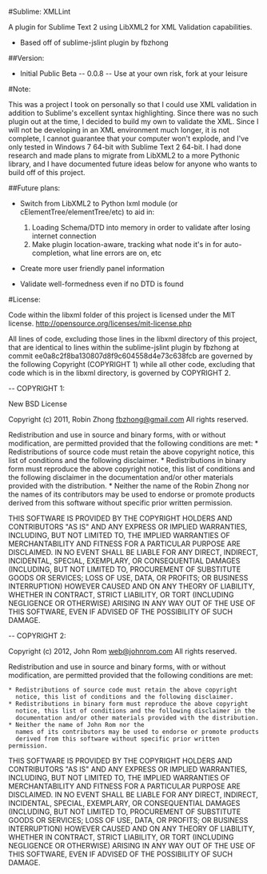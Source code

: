 #Sublime: XMLLint

A plugin for Sublime Text 2 using LibXML2 for XML Validation capabilities.
- Based off of sublime-jslint plugin by fbzhong

##Version:

- Initial Public Beta
-- 0.0.8
-- Use at your own risk, fork at your leisure

#Note:

This was a project I took on personally so that I could use XML validation in addition to Sublime's excellent syntax highlighting. Since there was no such plugin out at the time, I decided to build my own to validate the XML. Since I will not be developing in an XML environment much longer, it is not complete, I cannot guarantee that your computer won't explode, and I've only tested in Windows 7 64-bit with Sublime Text 2 64-bit. I had done research and made plans to migrate from LibXML2 to a more Pythonic library, and I have documented future ideas below for anyone who wants to build off of this project.

##Future plans:

- Switch from LibXML2 to Python lxml module (or cElementTree/elementTree/etc) to aid in:

    1. Loading Schema/DTD into memory in order to validate after losing internet connection
    2. Make plugin location-aware, tracking what node it's in for auto-completion, what line errors are on, etc
- Create more user friendly panel information
- Validate well-formedness even if no DTD is found

#License:

Code within the libxml folder of this project is licensed under the MIT license. <http://opensource.org/licenses/mit-license.php>

All lines of code, excluding those lines in the libxml directory of this project, that are identical to lines within the sublime-jslint plugin by fbzhong at commit ee0a8c2f8ba130807d8f9c604558d4e73c638fcb are governed by the following Copyright (COPYRIGHT 1) while all other code, excluding that code which is in the libxml directory, is governed by COPYRIGHT 2.

-- COPYRIGHT 1:

New BSD License

Copyright (c) 2011, Robin Zhong <fbzhong@gmail.com>
All rights reserved.

Redistribution and use in source and binary forms, with or without
modification, are permitted provided that the following conditions are met:
    * Redistributions of source code must retain the above copyright
      notice, this list of conditions and the following disclaimer.
    * Redistributions in binary form must reproduce the above copyright
      notice, this list of conditions and the following disclaimer in the
      documentation and/or other materials provided with the distribution.
    * Neither the name of the Robin Zhong nor the
      names of its contributors may be used to endorse or promote products
      derived from this software without specific prior written permission.

THIS SOFTWARE IS PROVIDED BY THE COPYRIGHT HOLDERS AND CONTRIBUTORS "AS IS" AND
ANY EXPRESS OR IMPLIED WARRANTIES, INCLUDING, BUT NOT LIMITED TO, THE IMPLIED
WARRANTIES OF MERCHANTABILITY AND FITNESS FOR A PARTICULAR PURPOSE ARE
DISCLAIMED. IN NO EVENT SHALL <COPYRIGHT HOLDER> BE LIABLE FOR ANY
DIRECT, INDIRECT, INCIDENTAL, SPECIAL, EXEMPLARY, OR CONSEQUENTIAL DAMAGES
(INCLUDING, BUT NOT LIMITED TO, PROCUREMENT OF SUBSTITUTE GOODS OR SERVICES;
LOSS OF USE, DATA, OR PROFITS; OR BUSINESS INTERRUPTION) HOWEVER CAUSED AND
ON ANY THEORY OF LIABILITY, WHETHER IN CONTRACT, STRICT LIABILITY, OR TORT
(INCLUDING NEGLIGENCE OR OTHERWISE) ARISING IN ANY WAY OUT OF THE USE OF THIS
SOFTWARE, EVEN IF ADVISED OF THE POSSIBILITY OF SUCH DAMAGE.

-- COPYRIGHT 2:

Copyright (c) 2012, John Rom <web@johnrom.com>
All rights reserved.

Redistribution and use in source and binary forms, with or without
modification, are permitted provided that the following conditions are met:

    * Redistributions of source code must retain the above copyright
      notice, this list of conditions and the following disclaimer.
    * Redistributions in binary form must reproduce the above copyright
      notice, this list of conditions and the following disclaimer in the
      documentation and/or other materials provided with the distribution.
    * Neither the name of John Rom nor the
      names of its contributors may be used to endorse or promote products
      derived from this software without specific prior written permission.

THIS SOFTWARE IS PROVIDED BY THE COPYRIGHT HOLDERS AND CONTRIBUTORS "AS IS" AND
ANY EXPRESS OR IMPLIED WARRANTIES, INCLUDING, BUT NOT LIMITED TO, THE IMPLIED
WARRANTIES OF MERCHANTABILITY AND FITNESS FOR A PARTICULAR PURPOSE ARE
DISCLAIMED. IN NO EVENT SHALL <COPYRIGHT HOLDER> BE LIABLE FOR ANY
DIRECT, INDIRECT, INCIDENTAL, SPECIAL, EXEMPLARY, OR CONSEQUENTIAL DAMAGES
(INCLUDING, BUT NOT LIMITED TO, PROCUREMENT OF SUBSTITUTE GOODS OR SERVICES;
LOSS OF USE, DATA, OR PROFITS; OR BUSINESS INTERRUPTION) HOWEVER CAUSED AND
ON ANY THEORY OF LIABILITY, WHETHER IN CONTRACT, STRICT LIABILITY, OR TORT
(INCLUDING NEGLIGENCE OR OTHERWISE) ARISING IN ANY WAY OUT OF THE USE OF THIS
SOFTWARE, EVEN IF ADVISED OF THE POSSIBILITY OF SUCH DAMAGE.




